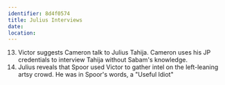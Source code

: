 ```yaml
---
identifier: 8d4f0574
title: Julius Interviews
date:  
location: 
---
```


13. Victor suggests Cameron talk to Julius Tahija. Cameron uses his JP
    credentials to interview Tahija without Sabam's knowledge.
14. Julius reveals that Spoor used Victor to gather intel on the
    left-leaning artsy crowd. He was in Spoor's words, a "Useful Idiot"
